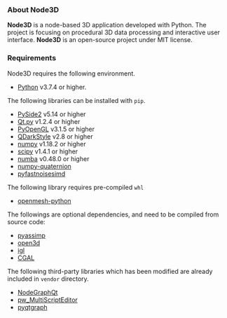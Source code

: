 ### About Node3D ###

**Node3D** is a node-based 3D application developed with Python. The project is focusing on procedural 3D data processing and interactive user interface.
**Node3D** is an open-source project under MIT license.

### Requirements ###

Node3D requires the following environment.

* [Python](https://www.python.org/) v3.7.4 or higher.

The following libraries can be installed with `pip`.
* [PySide2](https://pypi.org/project/PySide2/) v5.14 or higher
* [Qt.py](https://pypi.org/project/Qt.py/) v1.2.4 or higher
* [PyOpenGL](https://pypi.org/project/PyOpenGL/) v3.1.5 or higher
* [QDarkStyle](https://pypi.org/project/QDarkStyle/) v2.8 or higher
* [numpy](https://pypi.org/project/numpy/) v1.18.2 or higher
* [scipy](https://pypi.org/project/scipy/) v1.4.1 or higher
* [numba](http://numba.pydata.org/) v0.48.0 or higher
* [numpy-quaternion](https://pypi.org/project/numpy-quaternion/)
* [pyfastnoisesimd](https://github.com/robbmcleod/pyfastnoisesimd)

The following library requires pre-compiled `whl`
* [openmesh-python](https://www.graphics.rwth-aachen.de:9000/OpenMesh/openmesh-python)

The followings are optional dependencies, and need to be compiled from source code:
* [pyassimp](https://github.com/assimp/assimp/blob/master/port/PyAssimp/README.md)
* [open3d](https://github.com/intel-isl/Open3D)
* [igl](https://github.com/libigl/libigl-python-bindings)
* [CGAL](https://github.com/CGAL/cgal-swig-bindings)

The following third-party libraries which has been modified are already included in `vendor` directory.
* [NodeGraphQt](https://github.com/jchanvfx/NodeGraphQt)
* [pw_MultiScriptEditor](https://github.com/paulwinex/pw_MultiScriptEditor)
* [pyqtgraph](https://github.com/pyqtgraph/pyqtgraph)
